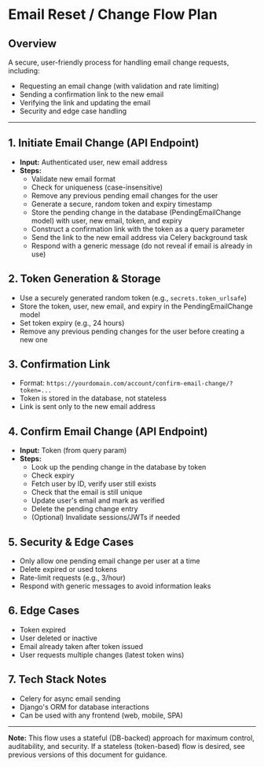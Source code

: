 # Email Reset / Change Flow Plan

## Overview

A secure, user-friendly process for handling email change requests, including:

- Requesting an email change (with validation and rate limiting)
- Sending a confirmation link to the new email
- Verifying the link and updating the email
- Security and edge case handling

---

## 1. Initiate Email Change (API Endpoint)

- **Input:** Authenticated user, new email address
- **Steps:**
  - Validate new email format
  - Check for uniqueness (case-insensitive)
  - Remove any previous pending email changes for the user
  - Generate a secure, random token and expiry timestamp
  - Store the pending change in the database (PendingEmailChange model) with user, new email, token, and expiry
  - Construct a confirmation link with the token as a query parameter
  - Send the link to the new email address via Celery background task
  - Respond with a generic message (do not reveal if email is already in use)

## 2. Token Generation & Storage

- Use a securely generated random token (e.g., `secrets.token_urlsafe`)
- Store the token, user, new email, and expiry in the PendingEmailChange model
- Set token expiry (e.g., 24 hours)
- Remove any previous pending changes for the user before creating a new one

## 3. Confirmation Link

- Format: `https://yourdomain.com/account/confirm-email-change/?token=...`
- Token is stored in the database, not stateless
- Link is sent only to the new email address

## 4. Confirm Email Change (API Endpoint)

- **Input:** Token (from query param)
- **Steps:**
  - Look up the pending change in the database by token
  - Check expiry
  - Fetch user by ID, verify user still exists
  - Check that the email is still unique
  - Update user's email and mark as verified
  - Delete the pending change entry
  - (Optional) Invalidate sessions/JWTs if needed

## 5. Security & Edge Cases

- Only allow one pending email change per user at a time
- Delete expired or used tokens
- Rate-limit requests (e.g., 3/hour)
- Respond with generic messages to avoid information leaks

## 6. Edge Cases

- Token expired
- User deleted or inactive
- Email already taken after token issued
- User requests multiple changes (latest token wins)

## 7. Tech Stack Notes

- Celery for async email sending
- Django's ORM for database interactions
- Can be used with any frontend (web, mobile, SPA)

---

**Note:**
This flow uses a stateful (DB-backed) approach for maximum control, auditability, and security. If a stateless (token-based) flow is desired, see previous versions of this document for guidance.
